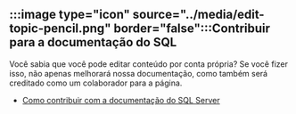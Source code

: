 ## <a name="image-typeicon-sourcemediaedit-topic-pencilpng-borderfalse-contribute-to-sql-documentation"></a>:::image type="icon" source="../media/edit-topic-pencil.png" border="false":::Contribuir para a documentação do SQL

Você sabia que você pode editar conteúdo por conta própria? Se você fizer isso, não apenas melhorará nossa documentação, como também será creditado como um colaborador para a página.

- [Como contribuir com a documentação do SQL Server](https://docs.microsoft.com/sql/sql-server/sql-server-docs-contribute)
